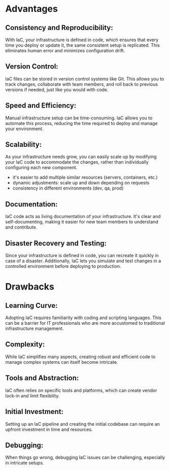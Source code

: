 # Advantages

## Consistency and Reproducibility: 

With IaC, your infrastructure is defined in code, which ensures that every time you deploy or update it, the same consistent setup is replicated. This eliminates human error and minimizes configuration drift.

## Version Control: 
IaC files can be stored in version control systems like Git. This allows you to track changes, collaborate with team members, and roll back to previous versions if needed, just like you would with code.

## Speed and Efficiency: 
Manual infrastructure setup can be time-consuming. IaC allows you to automate this process, reducing the time required to deploy and manage your environment.

## Scalability: 
As your infrastructure needs grow, you can easily scale up by modifying your IaC code to accommodate the changes, rather than individually configuring each new component.

- it's easier to add multiple similar resources (servers, containers, etc.)
- dynamic adjustments: scale up and down depending on requests
- consistency in different environments (dev, qa, prod)

## Documentation: 
IaC code acts as living documentation of your infrastructure. It's clear and self-documenting, making it easier for new team members to understand and contribute.

## Disaster Recovery and Testing: 
Since your infrastructure is defined in code, you can recreate it quickly in case of a disaster. Additionally, IaC lets you simulate and test changes in a controlled environment before deploying to production.

# Drawbacks
## Learning Curve: 
Adopting IaC requires familiarity with coding and scripting languages. This can be a barrier for IT professionals who are more accustomed to traditional infrastructure management.

## Complexity: 
While IaC simplifies many aspects, creating robust and efficient code to manage complex systems can itself become intricate.

## Tools and Abstraction: 
IaC often relies on specific tools and platforms, which can create vendor lock-in and limit flexibility.

## Initial Investment: 
Setting up an IaC pipeline and creating the initial codebase can require an upfront investment in time and resources.

## Debugging: 
When things go wrong, debugging IaC issues can be challenging, especially in intricate setups.
